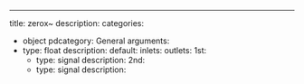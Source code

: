 ---
title: zerox~
description:
categories:
 - object
pdcategory: General
arguments:
- type: float
  description:
  default:
inlets:
outlets:
  1st:
  - type: signal
    description:
  2nd:
  - type: signal
    description:
